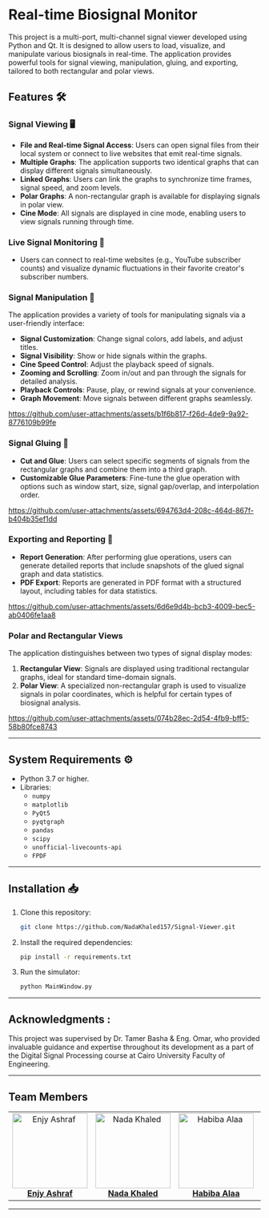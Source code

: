 # Real-time Biosignal Monitor

This project is a multi-port, multi-channel signal viewer developed using Python and Qt. It is designed to allow users to load, visualize, and manipulate various biosignals in real-time. The application provides powerful tools for signal viewing, manipulation, gluing, and exporting, tailored to both rectangular and polar views.

## Features 🛠️

### Signal Viewing 🖥️

- **File and Real-time Signal Access**: Users can open signal files from their local system or connect to live websites that emit real-time signals.
- **Multiple Graphs**: The application supports two identical graphs that can display different signals simultaneously.
- **Linked Graphs**: Users can link the graphs to synchronize time frames, signal speed, and zoom levels.
- **Polar Graphs**: A non-rectangular graph is available for displaying signals in polar view.
- **Cine Mode**: All signals are displayed in cine mode, enabling users to view signals running through time.

### Live Signal Monitoring 📡

- Users can connect to real-time websites (e.g., YouTube subscriber counts) and visualize dynamic fluctuations in their favorite creator's subscriber numbers.

### Signal Manipulation 🔧

The application provides a variety of tools for manipulating signals via a user-friendly interface:

- **Signal Customization**: Change signal colors, add labels, and adjust titles.
- **Signal Visibility**: Show or hide signals within the graphs.
- **Cine Speed Control**: Adjust the playback speed of signals.
- **Zooming and Scrolling**: Zoom in/out and pan through the signals for detailed analysis.
- **Playback Controls**: Pause, play, or rewind signals at your convenience.
- **Graph Movement**: Move signals between different graphs seamlessly.

https://github.com/user-attachments/assets/b1f6b817-f26d-4de9-9a92-8776109b99fe 

### Signal Gluing 🔗

- **Cut and Glue**: Users can select specific segments of signals from the rectangular graphs and combine them into a third graph.
- **Customizable Glue Parameters**: Fine-tune the glue operation with options such as window start, size, signal gap/overlap, and interpolation order.

https://github.com/user-attachments/assets/694763d4-208c-464d-867f-b404b35ef1dd 

### Exporting and Reporting 📑

- **Report Generation**: After performing glue operations, users can generate detailed reports that include snapshots of the glued signal graph and data statistics.
- **PDF Export**: Reports are generated in PDF format with a structured layout, including tables for data statistics.

https://github.com/user-attachments/assets/6d6e9d4b-bcb3-4009-bec5-ab0406fe1aa8  

### Polar and Rectangular Views

The application distinguishes between two types of signal display modes:

1. **Rectangular View**: Signals are displayed using traditional rectangular graphs, ideal for standard time-domain signals.
2. **Polar View**: A specialized non-rectangular graph is used to visualize signals in polar coordinates, which is helpful for certain types of biosignal analysis.

https://github.com/user-attachments/assets/074b28ec-2d54-4fb9-bff5-58b80fce8743 

---




## System Requirements ⚙️

- Python 3.7 or higher.
- Libraries:
  - `numpy`
  - `matplotlib`
  - `PyQt5`
  - `pyqtgraph`
  - `pandas`
  - `scipy`
  - `unofficial-livecounts-api`
  - `FPDF`

---


## Installation 📥

1. Clone this repository:
   ```bash
   git clone https://github.com/NadaKhaled157/Signal-Viewer.git
   
   ```

2. Install the required dependencies:
   ```bash
   pip install -r requirements.txt
   ```

3. Run the simulator:
   ```bash
   python MainWindow.py
   ```

---
## Acknowledgments :
This project was supervised by Dr. Tamer Basha & Eng. Omar, who provided invaluable guidance and expertise throughout its development as a part of the Digital Signal Processing course at Cairo University Faculty of Engineering.



---

## Team Members
<div align="center">
  <table style="border-collapse: collapse; border: none;">
    <tr>
      <td align="center" style="border: none;">
        <img src="https://github.com/user-attachments/assets/b8b8ea9d-ccb6-4ad0-b900-8e48ef2113a8" alt="Enjy Ashraf" width="150" height="150"><br>
        <a href="https://github.com/enjyashraf18"><b>Enjy Ashraf</b></a>
      </td>
      <td align="center" style="border: none;">
        <img src="https://github.com/user-attachments/assets/5de3e403-7fce-4000-95d2-e9f07e0d78cf" alt="Nada Khaled" width="150" height="150"><br>
        <a href="https://github.com/NadaKhaled157"><b>Nada Khaled</b></a>
      </td>
      <td align="center" style="border: none;">
        <img src="https://github.com/user-attachments/assets/4b1f5180-2250-49ae-869f-4d00fb89447a" alt="Habiba Alaa" width="150" height="150"><br>
        <a href="https://github.com/habibaalaa123"><b>Habiba Alaa</b></a>
      </td>
      <td align="center" style="border: none;">
        <img src="https://github.com/user-attachments/assets/567fd220-acc8-4094-bfe0-5939a0048ca9" alt="Shahd Ahmed" width="150" height="150"><br>
        <a href="https://github.com/Shahd-A-Mahmoud"><b>Shahd Ahmed</b></a>
      </td>
    </tr>
  </table>
</div>




---




